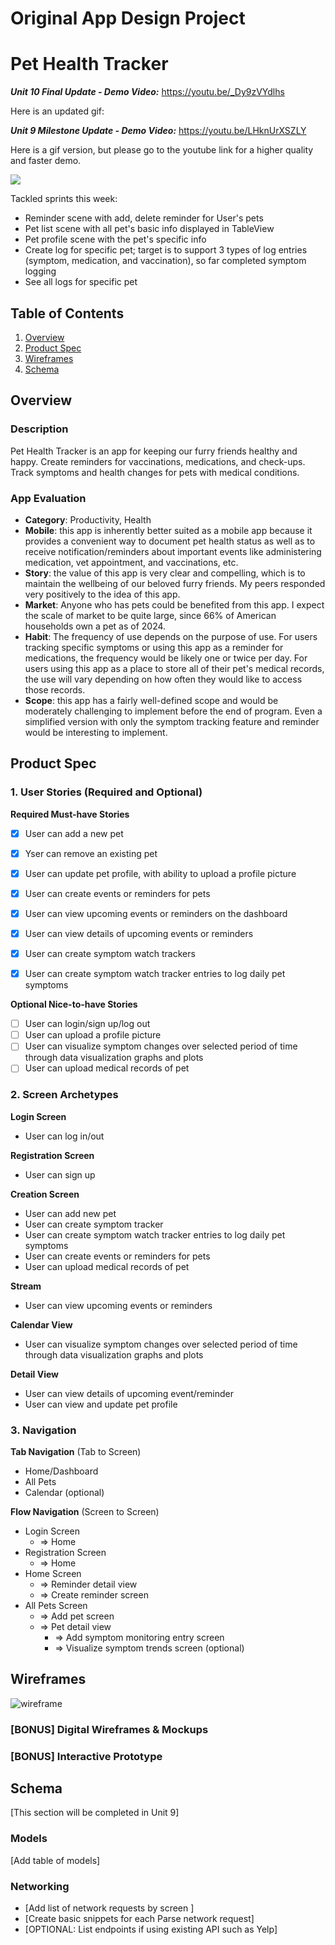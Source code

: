 Original App Design Project
===

# Pet Health Tracker

***Unit 10 Final Update - Demo Video:*** https://youtu.be/_Dy9zVYdlhs

Here is an updated gif:

***Unit 9 Milestone Update - Demo Video:*** https://youtu.be/LHknUrXSZLY

 Here is a gif version, but please go to the youtube link for a higher quality and faster demo.
 
![](capstone-milestone-demo.gif)





Tackled sprints this week:
- Reminder scene with add, delete reminder for User's pets
- Pet list scene with all pet's basic info displayed in TableView
- Pet profile scene with the pet's specific info
- Create log for specific pet; target is to support 3 types of log entries (symptom, medication, and vaccination), so far completed symptom logging
- See all logs for specific pet

## Table of Contents

1. [Overview](#Overview)
2. [Product Spec](#Product-Spec)
3. [Wireframes](#Wireframes)
4. [Schema](#Schema)

## Overview

### Description

Pet Health Tracker is an app for keeping our furry friends healthy and happy. Create reminders for vaccinations, medications, and check-ups. Track symptoms and health changes for pets with medical conditions. 


### App Evaluation

- **Category**: Productivity, Health
- **Mobile**: this app is inherently better suited as a mobile app because it provides a convenient way to document pet health status as well as to receive notification/reminders about important events like administering medication, vet appointment, and vaccinations, etc.
- **Story**: the value of this app is very clear and compelling, which is to maintain the wellbeing of our beloved furry friends. My peers responded very positively to the idea of this app.
- **Market**: Anyone who has pets could be benefited from this app. I expect the scale of market to be quite large, since 66% of American households own a pet as of 2024.
- **Habit**: The frequency of use depends on the purpose of use. For users tracking specific symptoms or using this app as a reminder for medications, the frequency would be likely one or twice per day. For users using this app as a place to store all of their pet's medical records, the use will vary depending on how often they would like to access those records.
- **Scope**: this app has a fairly well-defined scope and would be moderately challenging to implement before the end of program. Even a simplified version with only the symptom tracking feature and reminder would be interesting to implement.


## Product Spec

### 1. User Stories (Required and Optional)

**Required Must-have Stories**


- [x] User can add a new pet
- [x] Yser can remove an existing pet
- [x] User can update pet profile, with ability to upload a profile picture
- [x] User can create events or reminders for pets
- [x] User can view upcoming events or reminders on the dashboard
- [x] User can view details of upcoming events or reminders
- [x] User can create symptom watch trackers
- [x] User can create symptom watch tracker entries to log daily pet symptoms


**Optional Nice-to-have Stories**
- [ ] User can login/sign up/log out
- [ ] User can upload a profile picture
- [ ] User can visualize symptom changes over selected period of time through data visualization graphs and plots
- [ ] User can upload medical records of pet

### 2. Screen Archetypes

**Login Screen**
* User can log in/out

**Registration Screen**
* User can sign up

**Creation Screen**
* User can add new pet
* User can create symptom tracker
* User can create symptom watch tracker entries to log daily pet symptoms
* User can create events or reminders for pets
* User can upload medical records of pet


**Stream**
* User can view upcoming events or reminders

**Calendar View**
* User can visualize symptom changes over selected period of time through data visualization graphs and plots

**Detail View**
* User can view details of upcoming event/reminder
* User can view and update pet profile






### 3. Navigation

**Tab Navigation** (Tab to Screen)

* Home/Dashboard
* All Pets
* Calendar (optional)

**Flow Navigation** (Screen to Screen)
- Login Screen
    * => Home
- Registration Screen
    * => Home
- Home Screen
    * => Reminder detail view
    * => Create reminder screen
- All Pets Screen
    * => Add pet screen
    * => Pet detail view
        * => Add symptom monitoring entry screen
        * => Visualize symptom trends screen (optional)




## Wireframes

![wireframe](wireframe.jpg)

### [BONUS] Digital Wireframes & Mockups

### [BONUS] Interactive Prototype

## Schema 

[This section will be completed in Unit 9]

### Models

[Add table of models]

### Networking

- [Add list of network requests by screen ]
- [Create basic snippets for each Parse network request]
- [OPTIONAL: List endpoints if using existing API such as Yelp]
